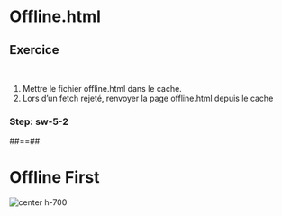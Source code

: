 <!-- .slide: class="exercice sfeir-bg-pink" -->

# Offline.html

## Exercice

<br>

1. Mettre le fichier offline.html dans le cache.
2. Lors d’un fetch rejeté, renvoyer la page offline.html depuis le cache

### Step: sw-5-2

##==##

# Offline First

![center h-700](./assets/images/sw_offline_first.png)
